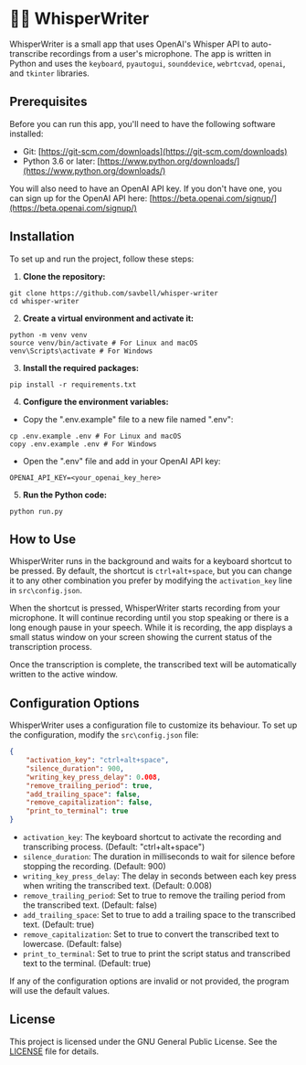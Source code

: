 # 💬📝 WhisperWriter
WhisperWriter is a small app that uses OpenAI's Whisper API to auto-transcribe recordings from a user's microphone. The app is written in Python and uses the `keyboard`, `pyautogui`, `sounddevice`, `webrtcvad`, `openai`, and `tkinter` libraries.

## Prerequisites
Before you can run this app, you'll need to have the following software installed:

- Git: [https://git-scm.com/downloads](https://git-scm.com/downloads)
- Python 3.6 or later: [https://www.python.org/downloads/](https://www.python.org/downloads/)

You will also need to have an OpenAI API key. If you don't have one, you can sign up for the OpenAI API here: [https://beta.openai.com/signup/](https://beta.openai.com/signup/)

## Installation
To set up and run the project, follow these steps:

1. **Clone the repository:**
```
git clone https://github.com/savbell/whisper-writer
cd whisper-writer
```


2. **Create a virtual environment and activate it:**
```
python -m venv venv
source venv/bin/activate # For Linux and macOS
venv\Scripts\activate # For Windows
```


3. **Install the required packages:**
```
pip install -r requirements.txt
```


4. **Configure the environment variables:**

- Copy the ".env.example" file to a new file named ".env":
```
cp .env.example .env # For Linux and macOS
copy .env.example .env # For Windows
```
- Open the ".env" file and add in your OpenAI API key:
```
OPENAI_API_KEY=<your_openai_key_here>
```


5. **Run the Python code:**
```
python run.py
```

## How to Use
WhisperWriter runs in the background and waits for a keyboard shortcut to be pressed. By default, the shortcut is `ctrl+alt+space`, but you can change it to any other combination you prefer by modifying the `activation_key` line in `src\config.json`.

When the shortcut is pressed, WhisperWriter starts recording from your microphone. It will continue recording until you stop speaking or there is a long enough pause in your speech. While it is recording, the app displays a small status window on your screen showing the current status of the transcription process.

Once the transcription is complete, the transcribed text will be automatically written to the active window.

## Configuration Options

WhisperWriter uses a configuration file to customize its behaviour. To set up the configuration, modify the `src\config.json` file:

```json
{
    "activation_key": "ctrl+alt+space",
    "silence_duration": 900,
    "writing_key_press_delay": 0.008,
    "remove_trailing_period": true,
    "add_trailing_space": false,
    "remove_capitalization": false,
    "print_to_terminal": true
}
```

- `activation_key`: The keyboard shortcut to activate the recording and transcribing process. (Default: "ctrl+alt+space")
- `silence_duration`: The duration in milliseconds to wait for silence before stopping the recording. (Default: 900)
- `writing_key_press_delay`: The delay in seconds between each key press when writing the transcribed text. (Default: 0.008)
- `remove_trailing_period`: Set to true to remove the trailing period from the transcribed text. (Default: false)
- `add_trailing_space`: Set to true to add a trailing space to the transcribed text. (Default: true)
- `remove_capitalization`: Set to true to convert the transcribed text to lowercase. (Default: false)
- `print_to_terminal`: Set to true to print the script status and transcribed text to the terminal. (Default: true)

If any of the configuration options are invalid or not provided, the program will use the default values.

## License
This project is licensed under the GNU General Public License. See the [LICENSE](LICENSE) file for details.
